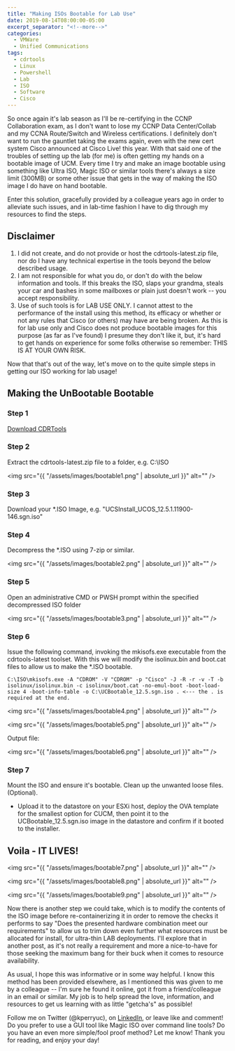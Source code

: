 ```yaml
---
title: "Making ISOs Bootable for Lab Use"
date: 2019-08-14T08:00:00-05:00
excerpt_separator: "<!--more-->"
categories:
  - VMWare
  - Unified Communications
tags:
  - cdrtools
  - Linux
  - Powershell
  - Lab
  - ISO
  - Software
  - Cisco
---
```


<head>
    <script async src="https://pagead2.googlesyndication.com/pagead/js/adsbygoogle.js?client=ca-pub-7351461893377144"
     crossorigin="anonymous">
     </script>
</head>

So once again it's lab season as I'll be re-certifying in the CCNP Collaboration exam, as I don't want to lose my CCNP Data Center/Collab and my CCNA Route/Switch and Wireless certifications. I definitely don't want to run the gauntlet taking the exams again, even with the new cert system Cisco announced at Cisco Live! this year. With that said one of the troubles of setting up the lab (for me) is often getting my hands on a bootable image of UCM. Every time I try and make an image bootable using something like Ultra ISO, Magic ISO or similar tools there's always a size limit (300MB) or some other issue that gets in the way of making the ISO image I do have on hand bootable.

<!--more-->

Enter this solution, gracefully provided by a colleague years ago in order to alleviate such issues, and in lab-time fashion I have to dig through my resources to find the steps.

## Disclaimer

1. I did not create, and do not provide or host the cdrtools-latest.zip file, nor do I have any technical expertise in the tools beyond the below described usage.
2. I am not responsible for what you do, or don't do with the below information and tools. If this breaks the ISO, slaps your grandma, steals your car and bashes in some mailboxes or plain just doesn't work -- you accept responsibility.
3. Use of such tools is for LAB USE ONLY. I cannot attest to the performance of the install using this method, its efficacy or whether or not any rules that Cisco (or others) may have are being broken. As this is for lab use only and Cisco does not produce bootable images for this purpose (as far as I've found) I presume they don't like it, but, it's hard to get hands on experience for some folks otherwise so remember: THIS IS AT YOUR OWN RISK.

Now that that's out of the way, let's move on to the quite simple steps in getting our ISO working for lab usage!

## Making the UnBootable Bootable

### Step 1

[Download CDRTools](http://smithii.com/files/cdrtools-latest.zip)

### Step 2

Extract the cdrtools-latest.zip file to a folder, e.g. C:\ISO

<span class="image fit"><img src="{{ "/assets/images/bootable1.png" | absolute_url }}" alt="" /></span>

### Step 3

Download your *.ISO Image, e.g. "UCSInstall_UCOS_12.5.1.11900-146.sgn.iso"

### Step 4

Decompress the *.ISO using 7-zip or similar.

<span class="image fit"><img src="{{ "/assets/images/bootable2.png" | absolute_url }}" alt="" /></span>

### Step 5

Open an administrative CMD or PWSH prompt within the specified decompressed ISO folder

<span class="image fit"><img src="{{ "/assets/images/bootable3.png" | absolute_url }}" alt="" /></span>

### Step 6

Issue the following command, invoking the mkisofs.exe executable from the cdrtools-latest toolset. With this we will modify the isolinux.bin and boot.cat files to allow us to make the *.ISO bootable.

```text
C:\ISO\mkisofs.exe -A "CDROM" -V "CDROM" -p "Cisco" -J -R -r -v -T -b isolinux/isolinux.bin -c isolinux/boot.cat -no-emul-boot -boot-load-size 4 -boot-info-table -o C:\UCBootable_12.5.sgn.iso . <--- the . is required at the end.
```

<span class="image fit"><img src="{{ "/assets/images/bootable4.png" | absolute_url }}" alt="" /></span>

<span class="image fit"><img src="{{ "/assets/images/bootable5.png" | absolute_url }}" alt="" /></span>

Output file:

<span class="image fit"><img src="{{ "/assets/images/bootable6.png" | absolute_url }}" alt="" /></span>

### Step 7

Mount the ISO and ensure it's bootable. Clean up the unwanted loose files. (Optional).

- Upload it to the datastore on your ESXi host, deploy the OVA template for the smallest option for CUCM, then point it to the UCBootable_12.5.sgn.iso image in the datastore and confirm if it booted to the installer.

## Voila - IT LIVES!

<span class="image fit"><img src="{{ "/assets/images/bootable7.png" | absolute_url }}" alt="" /></span>

<span class="image fit"><img src="{{ "/assets/images/bootable8.png" | absolute_url }}" alt="" /></span>

<span class="image fit"><img src="{{ "/assets/images/bootable9.png" | absolute_url }}" alt="" /></span>

Now there is another step we could take, which is to modify the contents of the ISO image before re-containerizing it in order to remove the checks it performs to say "Does the presented hardware combination meet our requirements"  to allow us to trim down even further what resources must be allocated for install, for ultra-thin LAB deployments. I'll explore that in another post, as it's not really a requirement and more a nice-to-have for those seeking the maximum bang for their buck when it comes to resource availability.

As usual, I hope this was informative or in some way helpful. I know this method has been provided elsewhere, as I mentioned this was given to me by a colleague -- I'm sure he found it online, got it from a friend/colleague in an email or similar. My job is to help spread the love, information, and resources to get us learning with as little "getcha's" as possible!

Follow me on Twitter (@kperryuc), on [LinkedIn](https://www.linkedin.com/in/kperryuc), or leave like and comment! Do you prefer to use a GUI tool like Magic ISO over command line tools? Do you have an even more simple/fool proof method? Let me know! Thank you for reading, and enjoy your day!
